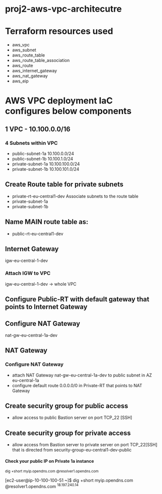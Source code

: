 # proj2-aws-vpc-architecutre

# Terraform resources used
- aws_vpc 
- aws_subnet
- aws_route_table
- aws_route_table_association
- aws_route
- aws_internet_gateway
- aws_nat_gateway
- aws_eip

# AWS VPC deployment IaC configures below components
## 1 VPC - 10.100.0.0/16
### 4 Subnets within VPC
- public-subnet-1a 10.100.0.0/24
- public-subnet-1b 10.100.1.0/24
- private-subnet-1a 10.100.100.0/24
- private-subnet-1b 10.100.101.0/24


## Create Route table for private subnets
- private-rt-eu-central1-dev
Associate subnets to the route table
- private-subnet-1a
- private-subnet-1b

## Name MAIN route table as:
- public-rt-eu-central1-dev

## Internet Gateway
igw-eu-central-1-dev
### Attach IGW to VPC
igw-eu-central-1-dev -> whole VPC

## Configure Public-RT with default gateway that points to Internet Gateway

## Configure NAT Gateway
nat-gw-eu-central-1a-dev

## NAT Gateway
### Configure NAT Gateway
- attach NAT Gateway nat-gw-eu-central-1a-dev to public subnet in AZ eu-central-1a
- configure default route 0.0.0.0/0 in Private-RT that points to NAT Gateway

## Create security group for public access
- allow access to public Bastion server on port TCP_22 [SSH]

## Create security group for private access
- allow access from Bastion server to private server on port TCP_22[SSH] that is directed from
security-group-eu-central1-dev-public 


#### Check your public IP on Private 1a instance
<sup>dig +short myip.opendns.com @resolver1.opendns.com</sup>

[ec2-user@ip-10-100-100-51 ~]$  dig +short myip.opendns.com @resolver1.opendns.com
<sup>18.197.240.14</sup>

